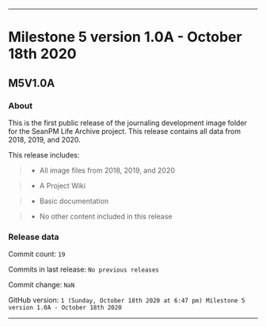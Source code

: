 
***

# Milestone 5 version 1.0A - October 18th 2020

## M5V1.0A

### About

This is the first public release of the journaling development image folder for the SeanPM Life Archive project. This release contains all data from 2018, 2019, and 2020.

This release includes:

> * All image files from 2018, 2019, and 2020

> * A Project Wiki

> * Basic documentation

> * No other content included in this release

### Release data

Commit count: `19`

Commits in last release: `No previous releases`

Commit change: `NaN`

GitHub version: `1 (Sunday, October 18th 2020 at 6:47 pm) Milestone 5 version 1.0A - October 18th 2020`

***
